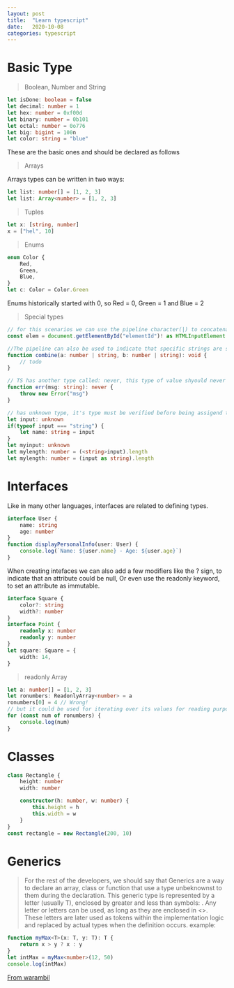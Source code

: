 ```yaml
---
layout: post
title:  "Learn typescript"
date:   2020-10-08
categories: typescript
---
```


# Basic Type

> Boolean, Number and String

```ts
let isDone: boolean = false
let decimal: number = 1
let hex: number = 0xf00d
let binary: number = 0b101
let octal: number = 0o776
let big: bigint = 100n
let color: string = "blue"
```
These are the basic ones and should be declared as follows

> Arrays

Arrays types can be written in two ways:
```ts
let list: number[] = [1, 2, 3]
let list: Array<number> = [1, 2, 3]
```

> Tuples

```ts
let x: [string, number]
x = ["hel", 10]
```

> Enums

```ts
enum Color {
    Red,
    Green,
    Blue,
}
let c: Color = Color.Green
```
Enums historically started with 0, so Red = 0, Green = 1 and Blue = 2

> Special types

```ts
// for this scenarios we can use the pipeline character(|) to concatenate all posible types it could receive:
const elem = document.getElementById("elementId")! as HTMLInputElement

//The pipeline can also be used to indicate that specific strings are supported as parameters.
function combine(a: number | string, b: number | string): void {
    // todo
}

// TS has another type called: never, this type of value shyould never occur.
function err(msg: string): never {
    throw new Error("msg")
}

// has unknown type, it's type must be verified before being assigend to any other type.
let input: unknown
if(typeof input === "string") {
    let name: string = input
}
let myinput: unknown
let mylength: number = (<string>input).length
let mylength: number = (input as string).length
```

# Interfaces

Like in many other languages, interfaces are related to defining types.
```ts
interface User {
    name: string
    age: number
}
function displayPersonalInfo(user: User) {
    console.log(`Name: ${user.name} - Age: ${user.age}`)
}
```

When creating intefaces we can also add a few modifiers like the ? sign, to indicate that an attribute could be null, Or even use the readonly keyword, to set an attribute as immutable.
```ts
interface Square {
    color?: string
    width?: number
}
interface Point {
    readonly x: number
    readonly y: number
}
let square: Square = {
    width: 14,
}
```
> readonly Array

```ts
let a: number[] = [1, 2, 3]
let ronumbers: ReadonlyArray<number> = a
ronumbers[0] = 4 // Wrong!
// but it could be used for iterating over its values for reading purposes
for (const num of ronumbers) {
    console.log(num)
}
```

# Classes

```ts
class Rectangle {
    height: number
    width: number

    constructor(h: number, w: number) {
        this.height = h
        this.width = w
    }
}
const rectangle = new Rectangle(200, 10)
```

# Generics
> For the rest of the developers, we should say that Generics are a way to declare an array, class or function that use a type unbeknownst to them during the declaration. This generic type is represented by a letter (usually T), enclosed by greater and less than symbols: .
Any letter or letters can be used, as long as they are enclosed in <>. These letters are later used as tokens within the implementation logic and replaced by actual types when the definition occurs.
example:

```ts
function myMax<T>(x: T, y: T): T {
    return x > y ? x : y
}
let intMax = myMax<number>(12, 50)
console.log(intMax)
```

[From warambil](https://www.warambil.com/typescript-why-is-so-important)